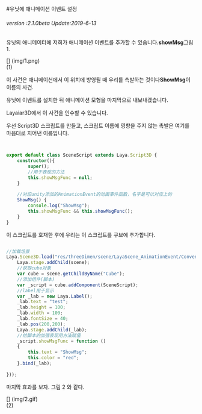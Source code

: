 #유닛에 애니메이션 이벤트 설정

###### *version :2.1.0beta   Update:2019-6-13*

유닛의 애니메이터에 저희가 애니메이션 이벤트를 추가할 수 있습니다.**showMsg**그림 1.

[] (img/1.png)<br>(1)

이 사건은 애니메이션에서 이 위치에 방영될 때 우리를 촉발하는 것이다**ShowMsg**이 이름의 사건.

유닛에 이벤트를 설치한 뒤 애니메이션 모형을 마지막으로 내보내겠습니다.

Layaiar3D에서 이 사건을 인수할 수 있습니다.

우선 Script3D 스크립트를 만들고, 스크립트 이름에 영향을 주지 않는 촉발은 여기를 마음대로 지어낸 이름입니다.


```typescript


export default class SceneScript extends Laya.Script3D {
	constructor(){
		super();
    	//用于表现的方法
        this.showMsgFunc = null;
	}
	
	//对应unity添加的AnimationEvent的动画事件函数，名字是可以对应上的
	ShowMsg() {
		console.log("ShowMsg");
		this.showMsgFunc && this.showMsgFunc();
	}
}
```


이 스크립트를 호재한 후에 우리는 이 스크립트를 쿠브에 추가합니다.


```typescript

//加载场景
Laya.Scene3D.load("res/threeDimen/scene/LayaScene_AnimationEvent/Conventional/layaScene.ls", Laya.Handler.create(this, function(scene) {
    Laya.stage.addChild(scene);
    //获取cube对象
    var cube = scene.getChildByName("Cube");
    //添加组件(脚本)
    var _script = cube.addComponent(SceneScript);
    //label用于显示
    var _lab = new Laya.Label();
    _lab.text = "test";
    _lab.height = 100;
    _lab.width = 100;
    _lab.fontSize = 40;
    _lab.pos(200,200);
    Laya.stage.addChild(_lab);
	//给脚本的加强表现用方法赋值
    _script.showMsgFunc = function () 
    {
        this.text = "ShowMsg";
        this.color = "red";
    }.bind(_lab);
    
}));
```


마지막 효과를 보자. 그림 2 와 같다.

[] (img/2.gif)<br>(2)

